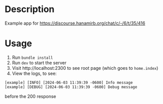 # Description
Example app for https://discourse.hanamirb.org/chat/c/-/6/t/35/416

# Usage
1. Run `bundle install`
2. Run `dev` to start the server
3. Visit http://localhost:2300 to see root page (which goes to `home.index`)
4. View the logs, to see:
```
[example] [INFO] [2024-06-03 11:39:39 -0600] Info message
[example] [DEBUG] [2024-06-03 11:39:39 -0600] Debug message
```
before the 200 response
